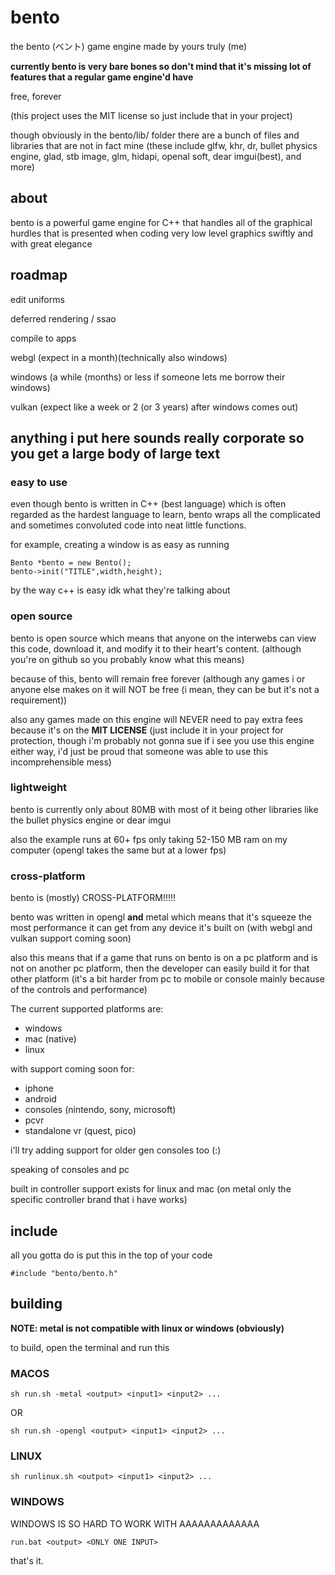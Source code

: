 # bento

the bento (ベント) game engine made by yours truly (me)

**currently bento is very bare bones so don't mind that it's missing lot of features that a regular game engine'd have**

free, forever

(this project uses the MIT license so just include that in your project)

though obviously in the bento/lib/ folder there are a bunch of files and libraries that are not in fact mine (these include glfw, khr, dr, bullet physics engine, glad, stb image, glm, hidapi, openal soft, dear imgui(best), and more)

## about

bento is a powerful game engine for C++ that handles all of the graphical hurdles that is presented when coding very low level graphics swiftly and with great elegance

## roadmap

edit uniforms

deferred rendering / ssao

compile to apps

webgl (expect in a month)(technically also windows)

windows (a while (months) or less if someone lets me borrow their windows)

vulkan (expect like a week or 2 (or 3 years) after windows comes out)

## anything i put here sounds really corporate so you get a large body of large text

### easy to use

even though bento is written in C++ (best language) which is often regarded as the hardest language to learn, bento wraps all the complicated and sometimes convoluted code into neat little functions.

for example, creating a window is as easy as running
```
Bento *bento = new Bento();
bento->init("TITLE",width,height);
```

by the way c++ is easy idk what they're talking about

### open source

bento is open source which means that anyone on the interwebs can view this code, download it, and modify it to their heart's content. (although you're on github so you probably know what this means)

because of this, bento will remain free forever (although any games i or anyone else makes on it will NOT be free (i mean, they can be but it's not a requirement))

also any games made on this engine will NEVER need to pay extra fees because it's on the **MIT LICENSE** (just include it in your project for protection, though i'm probably not gonna sue if i see you use this engine either way, i'd just be proud that someone was able to use this incomprehensible mess)

### lightweight

bento is currently only about 80MB with most of it being other libraries like the bullet physics engine or dear imgui

also the example runs at 60+ fps only taking 52-150 MB ram on my computer (opengl takes the same but at a lower fps)

### cross-platform

bento is (mostly) CROSS-PLATFORM!!!!!

bento was written in opengl **and** metal which means that it's squeeze the most performance it can get from any device it's built on (with webgl and vulkan support coming soon)

also this means that if a game that runs on bento is on a pc platform and is not on another pc platform, then the developer can easily build it for that other platform (it's a bit harder from pc to mobile or console mainly because of the controls and performance)


The current supported platforms are:
- windows
- mac (native)
- linux

with support coming soon for:
- iphone
- android
- consoles (nintendo, sony, microsoft)
- pcvr
- standalone vr (quest, pico)

i'll try adding support for older gen consoles too (:)


speaking of consoles and pc

built in controller support exists for linux and mac (on metal only the specific controller brand that i have works)

## include


all you gotta do is put this in the top of your code

```
#include "bento/bento.h"
```


## building

**NOTE: metal is not compatible with linux or windows (obviously)**

to build, open the terminal and run this

### MACOS

```
sh run.sh -metal <output> <input1> <input2> ...
```
OR
```
sh run.sh -opengl <output> <input1> <input2> ...
```

### LINUX


```
sh runlinux.sh <output> <input1> <input2> ...
```

### WINDOWS

WINDOWS IS SO HARD TO WORK WITH AAAAAAAAAAAAA

```
run.bat <output> <ONLY ONE INPUT>
```

that's it.
